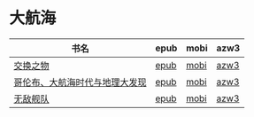 # 大航海

| 书名 | epub | mobi | azw3 |
| --- | --- | --- | --- |
| [交换之物](http://ct.dalanmei.com/f/31084289-771241325-25c909) | [epub](http://ct.dalanmei.com/f/31084289-771241325-25c909) | [mobi](http://ct.dalanmei.com/f/31084289-771229863-bbb76a) | [azw3](http://ct.dalanmei.com/f/31084289-771233413-b3d408) |
| [哥伦布、大航海时代与地理大发现](http://ct.dalanmei.com/f/31084289-571801879-29b15f) | [epub](http://ct.dalanmei.com/f/31084289-571801879-29b15f) | [mobi](http://ct.dalanmei.com/f/31084289-571532176-818016) | [azw3](http://ct.dalanmei.com/f/31084289-572195070-3ff320) |
| [无敌舰队](http://ct.dalanmei.com/f/31084289-571737093-f35493) | [epub](http://ct.dalanmei.com/f/31084289-571737093-f35493) | [mobi](http://ct.dalanmei.com/f/31084289-571581425-1901d1) | [azw3](http://ct.dalanmei.com/f/31084289-571862272-e57bf2) |
